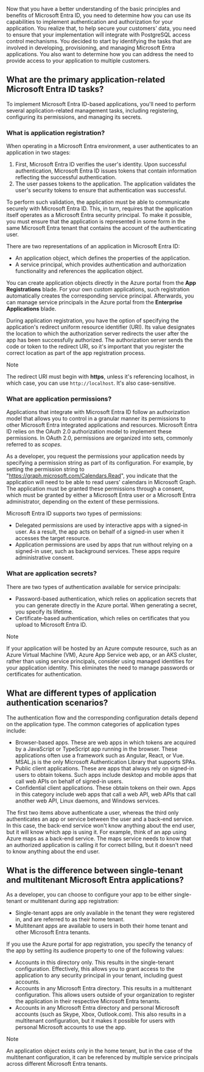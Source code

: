 Now that you have a better understanding of the basic principles and benefits of Microsoft Entra ID, you need to determine how you can use its capabilities to implement authentication and authorization for your application. You realize that, to help secure your customers' data, you need to ensure that your implementation will integrate with PostgreSQL access control mechanisms. You decided to start by identifying the tasks that are involved in developing, provisioning, and managing Microsoft Entra applications. You also want to determine how you can address the need to provide access to your application to multiple customers.

<a name='what-are-the-primary-application-related-azure-ad-tasks'></a>

## What are the primary application-related Microsoft Entra ID tasks?

To implement Microsoft Entra ID-based applications, you'll need to perform several application-related management tasks, including registering, configuring its permissions, and managing its secrets.

### What is application registration?

When operating in a Microsoft Entra environment, a user authenticates to an application in two stages:

1. First, Microsoft Entra ID verifies the user's identity. Upon successful authentication, Microsoft Entra ID issues tokens that contain information reflecting the successful authentication.
1. The user passes tokens to the application. The application validates the user's security tokens to ensure that authentication was successful.

To perform such validation, the application must be able to communicate securely with Microsoft Entra ID. This, in turn, requires that the application itself operates as a Microsoft Entra security principal. To make it possible, you must ensure that the application is represented in some form in the same Microsoft Entra tenant that contains the account of the authenticating user.

There are two representations of an application in Microsoft Entra ID:

- An application object, which defines the properties of the application.
- A service principal, which provides authentication and authorization functionality and references the application object.

You can create application objects directly in the Azure portal from the **App Registrations** blade. For your own custom applications, such registration automatically creates the corresponding service principal. Afterwards, you can manage service principals in the Azure portal from the **Enterprise Applications** blade.

During application registration, you have the option of specifying the application's redirect uniform resource identifier (URI). Its value designates the location to which the authorization server redirects the user after the app has been successfully authorized. The authorization server sends the code or token to the redirect URI, so it's important that you register the correct location as part of the app registration process.

> [!NOTE]
> The redirect URI must begin with **https**, unless it's referencing localhost, in which case, you can use `http://localhost`. It's also case-sensitive.

### What are application permissions?

Applications that integrate with Microsoft Entra ID follow an authorization model that allows you to control in a granular manner its permissions to other Microsoft Entra integrated applications and resources. Microsoft Entra ID relies on the OAuth 2.0 authorization model to implement these permissions. In OAuth 2.0, permissions are organized into sets, commonly referred to as *scopes*.

As a developer, you request the permissions your application needs by specifying a permission string as part of its configuration. For example, by setting the permission string to "https://graph.microsoft.com/Calendars.Read", you indicate that the application will need to be able to read users' calendars in Microsoft Graph. The application must be granted these permissions through a consent, which must be granted by either a Microsoft Entra user or a Microsoft Entra administrator, depending on the extent of these permissions.

Microsoft Entra ID supports two types of permissions:

- Delegated permissions are used by interactive apps with a signed-in user. As a result, the app acts on behalf of a signed-in user when it accesses the target resource.
- Application permissions are used by apps that run without relying on a signed-in user, such as background services. These apps require administrative consent.

### What are application secrets?

There are two types of authentication available for service principals:

- Password-based authentication, which relies on application secrets that you can generate directly in the Azure portal. When generating a secret, you specify its lifetime.
- Certificate-based authentication, which relies on certificates that you upload to Microsoft Entra ID.

> [!NOTE]
> If your application will be hosted by an Azure compute resource, such as an Azure Virtual Machine (VM), Azure App Service web app, or an AKS cluster, rather than using service principals, consider using managed identities for your application identity. This eliminates the need to manage passwords or certificates for authentication.

## What are different types of application authentication scenarios?

The authentication flow and the corresponding configuration details depend on the application type. The common categories of application types include:

- Browser-based apps. These are web apps in which tokens are acquired by a JavaScript or TypeScript app running in the browser. These applications often use a framework such as Angular, React, or Vue. MSAL.js is the only Microsoft Authentication Library that supports SPAs.
- Public client applications. These are apps that always rely on signed-in users to obtain tokens. Such apps include desktop and mobile apps that call web APIs on behalf of signed-in users.
- Confidential client applications. These obtain tokens on their own. Apps in this category include web apps that call a web API, web APIs that call another web API, Linux daemons, and Windows services.

The first two items above authenticate a user, whereas the third only authenticates an app or service between the user and a back-end service. In this case, the back-end service won't know anything about the end user, but it will know which app is using it. For example, think of an app using Azure maps as a back-end service. The maps service needs to know that an authorized application is calling it for correct billing, but it doesn't need to know anything about the end user.

<a name='what-is-the-difference-between-single-tenant-and-multitenant-azure-ad-applications'></a>

## What is the difference between single-tenant and multitenant Microsoft Entra applications?

As a developer, you can choose to configure your app to be either single-tenant or multitenant during app registration:

- Single-tenant apps are only available in the tenant they were registered in, and are referred to as their home tenant.
- Multitenant apps are available to users in both their home tenant and other Microsoft Entra tenants.

If you use the Azure portal for app registration, you specify the tenancy of the app by setting its audience property to one of the following values:

- Accounts in this directory only. This results in the single-tenant configuration. Effectively, this allows you to grant access to the application to any security principal in your tenant, including guest accounts.
- Accounts in any Microsoft Entra directory. This results in a multitenant configuration. This allows users outside of your organization to register the application in their respective Microsoft Entra tenants.
- Accounts in any Microsoft Entra directory and personal Microsoft accounts (such as Skype, Xbox, Outlook.com). This also results in a multitenant configuration, but it makes it possible for users with personal Microsoft accounts to use the app.

> [!NOTE]
> An application object exists only in the home tenant, but in the case of the multitenant configuration, it can be referenced by multiple service principals across different Microsoft Entra tenants.
